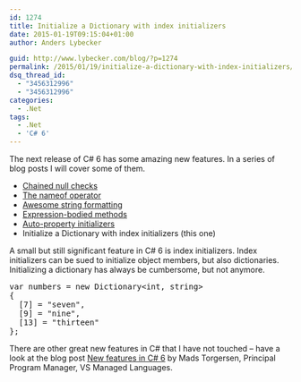 ```yaml
---
id: 1274
title: Initialize a Dictionary with index initializers
date: 2015-01-19T09:15:04+01:00
author: Anders Lybecker

guid: http://www.lybecker.com/blog/?p=1274
permalink: /2015/01/19/initialize-a-dictionary-with-index-initializers/
dsq_thread_id:
  - "3456312996"
  - "3456312996"
categories:
  - .Net
tags:
  - .Net
  - 'C# 6'
---
```

The next release of C# 6 has some amazing new features. In a series of blog posts I will cover some of them.

  * [Chained null checks](/blog/2015/01/06/chained-null-checks/ "Chained null checks blog post by Anders Lybecker")
  * [The nameof operator](/blog/2015/01/08/the-nameof-operator/ "The nameof operator blog post by Anders Lybecker")
  * [Awesome string formatting](/blog/2015/01/09/awesome-string-formatting/ "Awesome string formatting blog post by Anders Lybecker")
  * [Expression-bodied methods](/blog/2015/01/13/expression-bodied-methods/ "Expression-bodied methods blog post by Anders Lybecker")
  * [Auto-property initializers](/blog/2015/01/15/auto-property-initializers/ "Auto-property initializers blog post by Anders Lybecker")
  * Initialize a Dictionary with index initializers (this one)

A small but still significant feature in C# 6 is index initializers. Index initializers can be sued to initialize object members, but also dictionaries. Initializing a dictionary has always be cumbersome, but not anymore.

<pre class="brush: csharp; title: ; notranslate" title="">var numbers = new Dictionary&lt;int, string&gt;
{
  [7] = "seven",
  [9] = "nine",
  [13] = "thirteen"
};
</pre>

There are other great new features in C# that I have not touched – have a look at the blog post [New features in C# 6](http://blogs.msdn.com/b/csharpfaq/archive/2014/11/20/new-features-in-c-6.aspx "New features in C# 6 on MSDN Blogs") by Mads Torgersen, Principal Program Manager, VS Managed Languages.